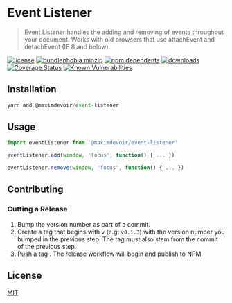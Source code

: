 # Event Listener

> Event Listener handles the adding and removing of events throughout your
> document. Works with old browsers that use attachEvent and detachEvent (IE 8
> and below).

[![license](https://badgen.net/badge/license/MIT/blue)](https://www.npmjs.com/package/@maximdevoir/event-listener)
[![bundlephobia
minzip](https://badgen.net/bundlephobia/minzip/@maximdevoir/event-listener)](https://bundlephobia.com/result?p=@maximdevoir/event-listener)
[![npm dependents](https://badgen.net/npm/dependents/@maximdevoir/event-listener)](https://www.npmjs.com/package/@maximdevoir/event-listener?activeTab=dependents)
[![downloads](https://badgen.net/npm/dt/@maximdevoir/event-listener)](https://www.npmjs.com/package/@maximdevoir/event-listener)
[![Coverage Status](https://coveralls.io/repos/github/MaximDevoir/event-listener/badge.svg?branch=master)](https://coveralls.io/github/MaximDevoir/event-listener?branch=master)
[![Known Vulnerabilities](https://snyk.io/test/github/MaximDevoir/event-listener/badge.svg?targetFile=package.json)](https://snyk.io/test/github/MaximDevoir/event-listener?targetFile=package.json)

## Installation

```javascript
yarn add @maximdevoir/event-listener
```

## Usage

```javascript
import eventListener from '@maximdevoir/event-listener'

eventListener.add(window, 'focus', function() { ... })

eventListener.remove(window, 'focus', function() { ... })
```

## Contributing

### Cutting a Release

1. Bump the version number as part of a commit.
1. Create a tag that begins with `v` (e.g: `v0.1.3`) with the version number you
   bumped in the previous step. The tag must also stem from the commit of the
   previous step.
1. Push a tag . The release workflow will begin and publish to NPM.

## License

[MIT](LICENSE)
